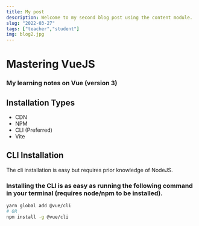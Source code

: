 ```yaml
---
title: My post
description: Welcome to my second blog post using the content module.
slug: "2022-03-27"
tags: ["teacher","student"]
img: blog2.jpg
---
```


# Mastering VueJS
### My learning notes on Vue (version 3)
## Installation Types

- CDN
- NPM
- CLI (Preferred)
- Vite

## CLI Installation
The cli installation is easy but requires prior knowledge of NodeJS.

### Installing the CLI is as easy as running the following command in your terminal (requires node/npm to be installed).

```sh
yarn global add @vue/cli
# OR
npm install -g @vue/cli
```